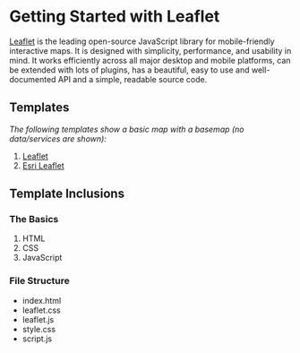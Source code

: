 # Getting Started with Leaflet
[Leaflet](http://leafletjs.com/reference.html) is the leading open-source JavaScript library for mobile-friendly interactive maps. It is designed with simplicity, performance, and usability in mind. It works efficiently across all major desktop and mobile platforms, can be extended with lots of plugins, has a beautiful, easy to use and well-documented API and a simple, readable source code.

## Templates
_The following templates show a basic map with a basemap (no data/services are shown):_
1. [Leaflet](http://geospatialem.github.io/getting-started-with-leaflet/leaflet/index.html)  
2. [Esri Leaflet](http://geospatialem.github.io/getting-started-with-leaflet/esri-leaflet/index.html)


## Template Inclusions
### The Basics
1. HTML
2. CSS
3. JavaScript

### File Structure
* index.html
* leaflet.css
* leaflet.js
* style.css
* script.js  
